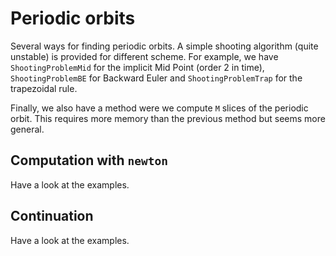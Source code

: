 # Periodic orbits

Several ways for finding periodic orbits. A simple shooting algorithm (quite unstable) is provided for different scheme. For example, we have `ShootingProblemMid` for the implicit Mid Point (order 2 in time), `ShootingProblemBE` for Backward Euler and `ShootingProblemTrap` for the trapezoidal rule.

Finally, we also have a method were we compute `M` slices of the periodic orbit. This requires more memory than the previous method but seems more general.

## Computation with `newton`

Have a look at the examples.

## Continuation

Have a look at the examples.